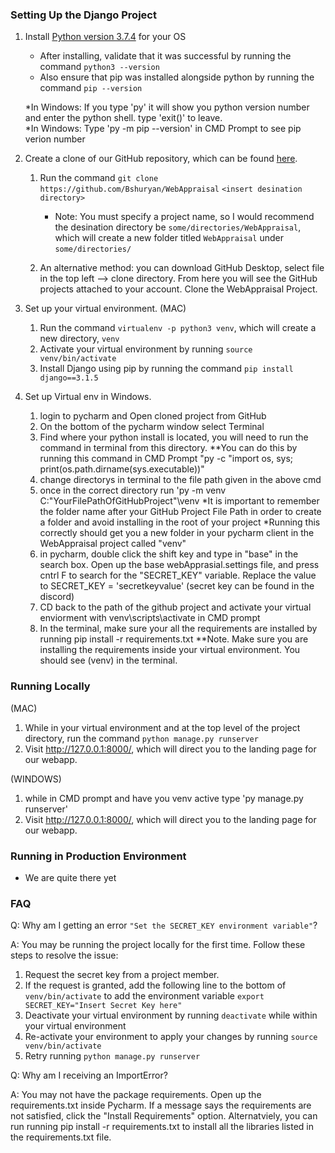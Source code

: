 ### Setting Up the Django Project
1. Install [Python version 3.7.4](https://www.python.org/downloads/release/python-374/) for your OS
   * After installing, validate that it was successful by running the command `python3 --version`
   * Also ensure that pip was installed alongside python by running the command `pip --version`

   *In Windows: If you type 'py' it will show you python version number and enter the python shell. type 'exit()' to leave.           
   *In Windows: Type 'py -m pip --version' in CMD Prompt to see pip verion number

2. Create a clone of our GitHub repository, which can be found [here](https://github.com/Bshuryan/WebAppraisal).
    1. Run the command `git clone https://github.com/Bshuryan/WebAppraisal` `<insert desination directory>`
       * Note: You must specify a project name, so I would recommend the desination directory be `some/directories/WebAppraisal`, which will create a new folder titled `WebAppraisal` under `some/directories/`
    
     2. An alternative method: you can download GitHub Desktop, select file in the top left --> clone directory.  From here you will see the GitHub projects attached to your account.  Clone the WebAppraisal Project.

3. Set up your virtual environment. (MAC)
   1. Run the command `virtualenv -p python3 venv`, which will create a new directory, `venv`
   2. Activate your virtual environment by running `source venv/bin/activate`
   3. Install Django using pip by running the command `pip install django==3.1.5`

4. Set up Virtual env in Windows.

   1. login to pycharm and Open cloned project from GitHub
   2. On the bottom of the pycharm window select Terminal
   3. Find where your python install is located, you will need to run the command in terminal from this directory. **You can do this by running this command in CMD Prompt "py -c "import os, sys; print(os.path.dirname(sys.executable))"
   4. change directorys in terminal to the file path given in the above cmd
   5. once in the correct directory run 'py -m venv C:\"YourFilePathOfGitHubProject"\venv     *It is important to remember the folder name after your GitHub Project File Path in order to create a folder and avoid installing in the root of your project
     *Running this correctly should get you a new folder in your pycharm client in the WebAppraisal project called "venv"
   6.  in pycharm, double click the shift key and type in "base" in the search box. Open up the base webApprasial.settings file, and press cntrl F to search for the "SECRET_KEY" variable. Replace the value to SECRET_KEY = 'secretkeyvalue' (secret key can be found in the discord)
   7. CD back to the path of the github project and activate your virtual enviorment with venv\scripts\activate in CMD prompt
   8. In the terminal, make sure your all the requirements are installed by running pip install -r requirements.txt
  **Note. Make sure you are installing the requirements inside your virtual environment. You should see (venv) in the terminal.
   
### Running Locally
(MAC)

1. While in your virtual environment and at the top level of the project directory, run the command `python manage.py runserver`
2. Visit http://127.0.0.1:8000/, which will direct you to the landing page for our webapp.

(WINDOWS)

1. while in CMD prompt and have you venv active type 'py manage.py runserver'
2. Visit http://127.0.0.1:8000/, which will direct you to the landing page for our webapp.


### Running in Production Environment
* We are quite there yet


### FAQ
Q: Why am I getting an error `"Set the SECRET_KEY environment variable"`?

A: You may be running the project locally for the first time. Follow these steps to resolve the issue:
1. Request the secret key from a project member.
2. If the request is granted, add the following line to the bottom of `venv/bin/activate` to add the environment variable
    `export SECRET_KEY="Insert Secret Key here"`
3. Deactivate your virtual environment by running `deactivate` while within your virtual environment
4. Re-activate your environment to apply your changes by running `source venv/bin/activate`
5. Retry running `python manage.py runserver`

Q: Why am I receiving an ImportError?

A: You may not have the package requirements. Open up the requirements.txt inside Pycharm. If a message says the requirements are not satisfied, click the "Install Requirements" option. Alternatviely, you can run running pip install -r requirements.txt to install all the libraries listed in the requirements.txt file.
